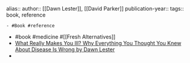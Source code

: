 alias::
author:: [[Dawn Lester]], [[David Parker]] 
publication-year::
tags:: book, reference

	- #Book #reference
- #book #medicine #[[Fresh Alternatives]]
- [What Really Makes You Ill? Why Everything You Thought You Knew About Disease Is Wrong by Dawn Lester](https://www.goodreads.com/en/book/show/50351710-what-really-makes-you-ill-why-everything-you-thought-you-knew-about-dis)
-